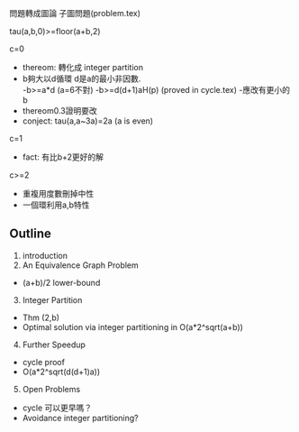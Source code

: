 問題轉成圖論 子圖問題(problem.tex)

tau(a,b,0)>=floor(a+b,2)

c=0
- thereom: 轉化成 integer partition
- b夠大以d循環 d是a的最小非因數.   
 -b>=a*d (a=6不對)
 -b>=d(d+1)aH(p) (proved in cycle.tex)
 -應改有更小的b
- thereom0.3證明要改
- conject: tau(a,a~3a)=2a (a is even)

c=1
- fact: 有比b+2更好的解

c>=2
- 重複用度數刪掉中性
- 一個環利用a,b特性

Outline
-
1. introduction
2. An Equivalence Graph Problem
 - (a+b)/2 lower-bound
3. Integer Partition
 - Thm (2,b)
 - Optimal solution via integer partitioning in O(a*2^sqrt(a+b))
4. Further Speedup
 - cycle proof
 - O(a*2^sqrt(d(d+1)a))
5. Open Problems
 - cycle 可以更早嗎？
 - Avoidance integer partitioning?